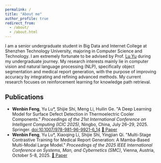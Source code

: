 ```yaml
---
permalink: /
title: "About me"
author_profile: true
redirect_from: 
  - /about/
  - /about.html
---
```


I am a senior undergraduate student in Big Data and Internet College at Shenzhen Technology University, majoring in Computer Science and Technology. I am extremely fortunate to be advised by Prof. [Lu Yu](https://lvyupku.github.io/) during my undergraduate journey. My research interests mainly lie in computer vision and natural language processing (NLP), specifically object segmentation and medical report generation, with the purpose of improving accuracy by integrating and refining advanced methods. My current research focuses on reinforcement learning for knowledge path retrieval.

## Publications

- **Wenbin Feng**, Yu Lu\*, Shijie Shi, Meng Li, Huilin Ge. "A Deep Learning Model for Surface Defect Detection in Thermoelectric Cooler Components." *Proceedings of the 21st International Conference on Intelligent Computing (ICIC 2025)*, Ningbo, China, July 26–29, 2025. Springer. [doi:10.1007/978-981-96-9921-6_14](https://doi.org/10.1007/978-981-96-9921-6_14) [📄 Paper](https://link.springer.com/chapter/10.1007/978-981-96-9921-6_14)
- **Wenbin Feng**, Yu Lu\*, Xiaoqing Li, Shijie Shi, Yingjian Qi. "Multi-Stage Contrastive Training for Medical Report Generation: A Mamba-Based Multi-Modal Large Model." *Proceedings of the 2025 IEEE International Conference on Systems, Man, and Cybernetics (SMC)*, Vienna, Austria, October 5-8, 2025. [📄 Paper](/assets/SMC%202025.pdf)

